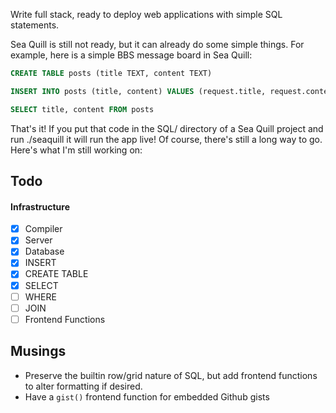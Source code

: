 Write full stack, ready to deploy web applications with simple SQL statements.

Sea Quill is still not ready, but it can already do some simple things. For example, here is a simple BBS message board in Sea Quill:

```sql
CREATE TABLE posts (title TEXT, content TEXT)

INSERT INTO posts (title, content) VALUES (request.title, request.content)

SELECT title, content FROM posts
```

That's it! If you put that code in the SQL/ directory of a Sea Quill project and run ./seaquill it will run the app live! Of course, there's still a long way to go. Here's what I'm still working on:

## Todo

#### Infrastructure

- [x] Compiler
- [x] Server
- [x] Database
- [x] INSERT
- [x] CREATE TABLE
- [x] SELECT
- [ ] WHERE
- [ ] JOIN
- [ ] Frontend Functions

## Musings

* Preserve the builtin row/grid nature of SQL, but add frontend functions to alter formatting if desired.
* Have a `gist()` frontend function for embedded Github gists

